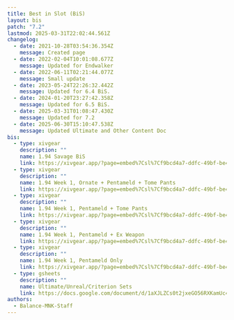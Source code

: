 ```yaml
---
title: Best in Slot (BiS)
layout: bis
patch: "7.2"
lastmod: 2025-03-31T22:02:44.561Z
changelog:
  - date: 2021-10-28T03:54:36.354Z
    message: Created page
  - date: 2022-02-04T10:01:08.677Z
    message: Updated for Endwalker
  - date: 2022-06-11T02:21:44.077Z
    message: Small update
  - date: 2023-05-24T22:26:32.442Z
    message: Updated for 6.4 BiS.
  - date: 2024-01-20T23:27:42.358Z
    message: Updated for 6.5 BiS.
  - date: 2025-03-31T01:08:47.430Z
    message: Updated for 7.2
  - date: 2025-06-30T15:10:47.538Z
    message: Updated Ultimate and Other Content Doc
bis:
  - type: xivgear
    description: ""
    name: 1.94 Savage BiS
    link: https://xivgear.app/?page=embed%7Csl%7Cf9bcd4a7-ddfc-49bf-be48-b1caf4e0fa8b&onlySetIndex=1
  - type: xivgear
    description: ""
    name: 1.94 Week 1, Ornate + Pentameld + Tome Pants
    link: https://xivgear.app/?page=embed%7Csl%7Cf9bcd4a7-ddfc-49bf-be48-b1caf4e0fa8b&onlySetIndex=3
  - type: xivgear
    description: ""
    name: 1.94 Week 1, Pentameld + Tome Pants
    link: https://xivgear.app/?page=embed%7Csl%7Cf9bcd4a7-ddfc-49bf-be48-b1caf4e0fa8b&onlySetIndex=5
  - type: xivgear
    description: ""
    name: 1.94 Week 1, Pentameld + Ex Weapon
    link: https://xivgear.app/?page=embed%7Csl%7Cf9bcd4a7-ddfc-49bf-be48-b1caf4e0fa8b&onlySetIndex=9
  - type: xivgear
    description: ""
    name: 1.94 Week 1, Pentameld Only
    link: https://xivgear.app/?page=embed%7Csl%7Cf9bcd4a7-ddfc-49bf-be48-b1caf4e0fa8b&onlySetIndex=11
  - type: gsheets
    description: ""
    name: Ultimate/Unreal/Criterion Sets
    link: https://docs.google.com/document/d/1aXJLZCs0t2jxeGO56RXKamUc4QJV35WER6IOt96ckao/edit?usp=sharing
authors:
  - Balance-MNK-Staff
---
```

